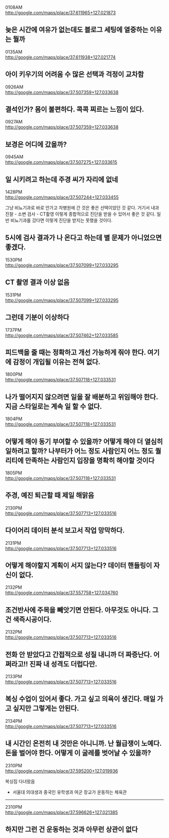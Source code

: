 0108AM  
http://google.com/maps/place/37.611965+127.021873  
  
늦은 시간에 여유가 없는데도 블로그 세팅에 열중하는 이유는 뭘까
----------
  
0135AM  
http://google.com/maps/place/37.611938+127.021774  
  
아이 키우기의 어려움
수 많은 선택과 걱정이 교차함
----------
  
0926AM  
http://google.com/maps/place/37.507359+127.033638  
  
결석인가? 몸이 불편하다. 콕콕 찌르는 느낌이 있다.
----------
  
0927AM  
http://google.com/maps/place/37.507359+127.033638  
  
보경은 어디에 갔을까?
----------
  
0945AM  
http://google.com/maps/place/37.507275+127.033615  
  
일 시키려고 하는데 주경 씨가 자리에 없네
----------
  
1428PM  
http://google.com/maps/place/37.507244+127.033455  
  
그냥 비뇨기과로 바로 안가고 차병원에 간 것은 좋은 선택이었던 것 같다. 거기서 내과 진찰 - 소변 검사 - CT촬영 이렇게 종합적으로 진단을 받을 수 있어서 좋은 것 같다. 일반 비뇨기과를 갔다면 이렇게 진단을 받지는 못했을 것이다.

5시에 검사 결과가 나 온다고 하는데 별 문제가 아니었으면 좋겠다.
----------
  
1530PM  
http://google.com/maps/place/37.507099+127.033295  
  
CT 촬영 결과 이상 없음
----------
  
1531PM  
http://google.com/maps/place/37.507099+127.033295  
  
그런데 기분이 이상하다
----------
  
1737PM  
http://google.com/maps/place/37.507462+127.033585  
  
 피드백을 줄 때는 정확하고 개선 가능하게 줘야 한다. 여기에 감정이 개입될 이유는 전혀 없다.
----------
  
1800PM  
http://google.com/maps/place/37.507118+127.033531  
  
나가 떨어지지 않으려면 일을 잘 배분하고 위임해야 한다. 지금 스타일로는 계속 일 할 수 없다.
----------
  
1804PM  
http://google.com/maps/place/37.507118+127.033531  
  
어떻게 해야 동기 부여할 수 있을까?
어떻게 해야 더 열심히 일하려고 할까?
나부터가 어느 정도 사람인지
어느 정도 퀄리티에 만족하는 사람인지
입장을 명확히 해야할 것이다
----------
  
1805PM  
http://google.com/maps/place/37.507118+127.033531  
  
주경, 예진 퇴근할 때 제일 해맑음
----------
  
2130PM  
http://google.com/maps/place/37.507713+127.033516  
  
다이어리 데이터 분석 보고서 작업 망막하다. 
----------
  
2131PM  
http://google.com/maps/place/37.507713+127.033516  
  
어떻게 해야할지 계획이 서지 않는다?
데이터 핸들링이 자신이 없다. 
----------
  
2132PM  
http://google.com/maps/place/37.557758+127.034760  
  
조건반사에 주목을 빼앗기면 안된다. 
아무것도 아니다. 그건 색즉시공이다. 
----------
  
2132PM  
http://google.com/maps/place/37.507713+127.033516  
  
전화 안 받았다고 간접적으로 성질 내니까 더 짜증난다. 어쩌라고!! 진짜 내 성격도 더럽다만. 
----------
  
2133PM  
http://google.com/maps/place/37.507713+127.033516  
  
복싱 수업이 있어서 좋다. 가고 싶고 의욕이 생긴다. 매일 가고 싶지만 그렇게는 안된다. 
----------
  
2134PM  
http://google.com/maps/place/37.507713+127.033516  
  
내 시간인 온전히 내 것만은 아니니까. 
난 월급쟁이 노예다. 돈을 벌어야 한다. 
어떻게 이 굴레를 벗어날 수 있을까?
----------
  
2310PM  
http://google.com/maps/place/37.595200+127.019936  
  
복싱짐 다녀왔음
- 서울대 의대생과 중국인 유학생과 여군 장교가 운동하는 체육관
----------
  
2310PM  
http://google.com/maps/place/37.596626+127.021385  
  
하지만 그런 건 운동하는 것과 아무런 상관이 없다
----------
  